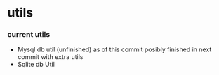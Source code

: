 # utils

### current utils
  - Mysql db util (unfinished) as of this commit posibly finished in next commit with extra utils
  - Sqlite db Util 
